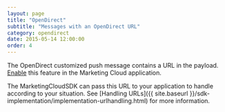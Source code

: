 ```yaml
---
layout: page
title: "OpenDirect"
subtitle: "Messages with an OpenDirect URL"
category: opendirect
date: 2015-05-14 12:00:00
order: 4
---
```


The OpenDirect customized push message contains a URL in the payload. [Enable](https://help.salesforce.com/articleView?id=mc_mp_apps_and_optional_settings_in_your_mobilepush_account.htm&type=5#openDirect) this feature in the Marketing Cloud application.

The MarketingCloudSDK can pass this URL to your application to handle according to your  situation. See [Handling URLs]({{ site.baseurl }}/sdk-implementation/implementation-urlhandling.html) for more information.
